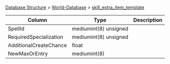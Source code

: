 [Database Structure](Database-Structure) > [World-Database](World-Database) > [skill_extra_item_template](skill_extra_item_template)

Column | Type | Description
--- | --- | ---
SpellId | mediumint(8) unsigned | 
RequiredSpecialization | mediumint(8) unsigned | 
AdditionalCreateChance | float | 
NewMaxOrEntry | mediumint(8) | 
